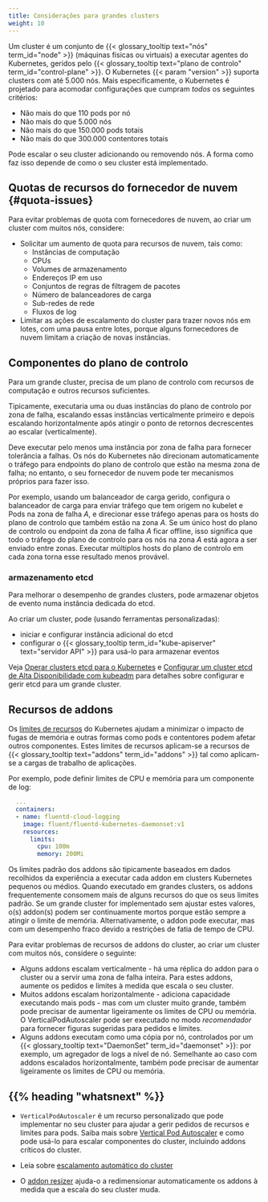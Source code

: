 ```yaml
---
title: Considerações para grandes clusters
weight: 10
---
```


Um cluster é um conjunto de {{< glossary_tooltip text="nós" term_id="node" >}} (máquinas físicas
ou virtuais) a executar agentes do Kubernetes, geridos pelo
{{< glossary_tooltip text="plano de controlo" term_id="control-plane" >}}.
O Kubernetes {{< param "version" >}} suporta clusters com até 5.000 nós. Mais especificamente,
o Kubernetes é projetado para acomodar configurações que cumpram *todos* os seguintes critérios:

* Não mais do que 110 pods por nó
* Não mais do que 5.000 nós
* Não mais do que 150.000 pods totais
* Não mais do que 300.000 contentores totais

Pode escalar o seu cluster adicionando ou removendo nós. A forma como faz isso depende
de como o seu cluster está implementado.

## Quotas de recursos do fornecedor de nuvem {#quota-issues}

Para evitar problemas de quota com fornecedores de nuvem, ao criar um cluster com muitos nós,
considere:
* Solicitar um aumento de quota para recursos de nuvem, tais como:
    * Instâncias de computação
    * CPUs
    * Volumes de armazenamento
    * Endereços IP em uso
    * Conjuntos de regras de filtragem de pacotes
    * Número de balanceadores de carga
    * Sub-redes de rede
    * Fluxos de log
* Limitar as ações de escalamento do cluster para trazer novos nós em lotes, com uma pausa
  entre lotes, porque alguns fornecedores de nuvem limitam a criação de novas instâncias.

## Componentes do plano de controlo

Para um grande cluster, precisa de um plano de controlo com recursos de computação e outros
recursos suficientes.

Tipicamente, executaria uma ou duas instâncias do plano de controlo por zona de falha,
escalando essas instâncias verticalmente primeiro e depois escalando horizontalmente após atingir
o ponto de retornos decrescentes ao escalar (verticalmente).

Deve executar pelo menos uma instância por zona de falha para fornecer tolerância a falhas. Os
nós do Kubernetes não direcionam automaticamente o tráfego para endpoints do plano de controlo que estão na
mesma zona de falha; no entanto, o seu fornecedor de nuvem pode ter mecanismos próprios para fazer isso.

Por exemplo, usando um balanceador de carga gerido, configura o balanceador de carga para enviar tráfego
que tem origem no kubelet e Pods na zona de falha _A_, e direcionar esse tráfego apenas
para os hosts do plano de controlo que também estão na zona _A_. Se um único host do plano de controlo ou
endpoint da zona de falha _A_ ficar offline, isso significa que todo o tráfego do plano de controlo para
os nós na zona _A_ está agora a ser enviado entre zonas. Executar múltiplos hosts do plano de controlo em
cada zona torna esse resultado menos provável.

### armazenamento etcd

Para melhorar o desempenho de grandes clusters, pode armazenar objetos de evento numa instância dedicada
do etcd.

Ao criar um cluster, pode (usando ferramentas personalizadas):

* iniciar e configurar instância adicional do etcd
* configurar o {{< glossary_tooltip term_id="kube-apiserver" text="servidor API" >}} para usá-lo para armazenar eventos

Veja [Operar clusters etcd para o Kubernetes](/docs/tasks/administer-cluster/configure-upgrade-etcd/) e
[Configurar um cluster etcd de Alta Disponibilidade com kubeadm](/docs/setup/production-environment/tools/kubeadm/setup-ha-etcd-with-kubeadm/)
para detalhes sobre configurar e gerir etcd para um grande cluster.

## Recursos de addons

Os [limites de recursos](/docs/concepts/configuration/manage-resources-containers/) do Kubernetes
ajudam a minimizar o impacto de fugas de memória e outras formas como pods e contentores podem
afetar outros componentes. Estes limites de recursos aplicam-se a
recursos de {{< glossary_tooltip text="addons" term_id="addons" >}} tal como aplicam-se a cargas de trabalho de aplicações.

Por exemplo, pode definir limites de CPU e memória para um componente de log:

```yaml
  ...
  containers:
  - name: fluentd-cloud-logging
    image: fluent/fluentd-kubernetes-daemonset:v1
    resources:
      limits:
        cpu: 100m
        memory: 200Mi
```

Os limites padrão dos addons são tipicamente baseados em dados recolhidos da experiência a executar
cada addon em clusters Kubernetes pequenos ou médios. Quando executado em grandes
clusters, os addons frequentemente consomem mais de alguns recursos do que os seus limites padrão.
Se um grande cluster for implementado sem ajustar estes valores, o(s) addon(s)
podem ser continuamente mortos porque estão sempre a atingir o limite de memória.
Alternativamente, o addon pode executar, mas com um desempenho fraco devido a restrições de fatia de tempo de CPU.

Para evitar problemas de recursos de addons do cluster, ao criar um cluster com
muitos nós, considere o seguinte:

* Alguns addons escalam verticalmente - há uma réplica do addon para o cluster
  ou a servir uma zona de falha inteira. Para estes addons, aumente os pedidos e limites
  à medida que escala o seu cluster.
* Muitos addons escalam horizontalmente - adiciona capacidade executando mais pods - mas com
  um cluster muito grande, também pode precisar de aumentar ligeiramente os limites de CPU ou memória.
  O VerticalPodAutoscaler pode ser executado no modo _recomendador_ para fornecer figuras sugeridas
  para pedidos e limites.
* Alguns addons executam como uma cópia por nó, controlados por um {{< glossary_tooltip text="DaemonSet"
  term_id="daemonset" >}}: por exemplo, um agregador de logs a nível de nó. Semelhante
  ao caso com addons escalados horizontalmente, também pode precisar de aumentar ligeiramente os limites de CPU ou memória.

## {{% heading "whatsnext" %}}

* `VerticalPodAutoscaler` é um recurso personalizado que pode implementar no seu cluster
para ajudar a gerir pedidos de recursos e limites para pods.
Saiba mais sobre [Vertical Pod Autoscaler](https://github.com/kubernetes/autoscaler/tree/master/vertical-pod-autoscaler#readme) 
e como pode usá-lo para escalar componentes do cluster, incluindo addons críticos do cluster.

* Leia sobre [escalamento automático do cluster](/docs/concepts/cluster-administration/cluster-autoscaling/)

* O [addon resizer](https://github.com/kubernetes/autoscaler/tree/master/addon-resizer#readme)
ajuda-o a redimensionar automaticamente os addons à medida que a escala do seu cluster muda.
```
